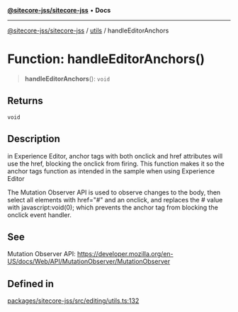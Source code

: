 [**@sitecore-jss/sitecore-jss**](../../README.md) • **Docs**

***

[@sitecore-jss/sitecore-jss](../../README.md) / [utils](../README.md) / handleEditorAnchors

# Function: handleEditorAnchors()

> **handleEditorAnchors**(): `void`

## Returns

`void`

## Description

in Experience Editor, anchor tags
with both onclick and href attributes will use the href, blocking the onclick from firing.
This function makes it so the anchor tags function as intended in the sample when using Experience Editor

The Mutation Observer API is used to observe changes to the body, then select all elements with href="#" and an onclick,
and replaces the # value with javascript:void(0); which prevents the anchor tag from blocking the onclick event handler.

## See

Mutation Observer API: https://developer.mozilla.org/en-US/docs/Web/API/MutationObserver/MutationObserver

## Defined in

[packages/sitecore-jss/src/editing/utils.ts:132](https://github.com/Sitecore/jss/blob/094c55edd597950938d3fb9f5f2129848bc3c7cb/packages/sitecore-jss/src/editing/utils.ts#L132)
